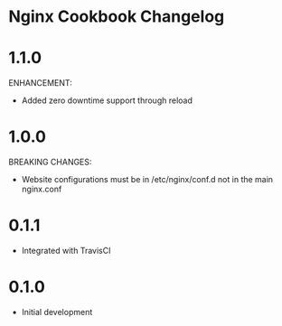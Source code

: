 # Nginx Cookbook Changelog

# 1.1.0
ENHANCEMENT:
- Added zero downtime support through reload

# 1.0.0

BREAKING CHANGES:
- Website configurations must be in /etc/nginx/conf.d not in the main nginx.conf

# 0.1.1

- Integrated with TravisCI

# 0.1.0

- Initial development
